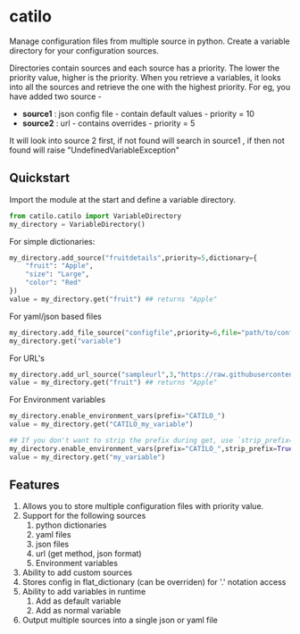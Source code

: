 # catilo

Manage configuration files from multiple source in python. Create a variable directory for your configuration sources. 

Directories contain sources and each source has a priority. The lower the priority value, higher is the priority. When you retrieve a variables, it looks into all the sources and retrieve the one with the highest priority. For eg, 
you have added two source - 
* **source1** : json config file - contain default values - priority = 10
* **source2** : url - contains overrides -  priority = 5

It will look into source 2 first, if not found will search in source1 , if then not found will raise "UndefinedVariableException"

## Quickstart

Import the module at the start and define a variable directory. 
```python
from catilo.catilo import VariableDirectory
my_directory = VariableDirectory()
```

For simple dictionaries: 
```python
my_directory.add_source("fruitdetails",priority=5,dictionary={
    "fruit": "Apple",
    "size": "Large",
    "color": "Red"
})
value = my_directory.get("fruit") ## returns "Apple"
```

For yaml/json based files
```python
my_directory.add_file_source("configfile",priority=6,file="path/to/config.yaml")
my_directory.get("variable")
```

For URL's
```python
my_directory.add_url_source("sampleurl",3,"https://raw.githubusercontent.com/jptalukdar/catilo/master/tests/tests_data/json/sample1.json")
value = my_directory.get("fruit") ## returns "Apple"
```

For Environment variables
```python
my_directory.enable_environment_vars(prefix="CATILO_")
value = my_directory.get("CATILO_my_variable")

## If you don't want to strip the prefix during get, use `strip_prefix=True`
my_directory.enable_environment_vars(prefix="CATILO_",strip_prefix=True)
value = my_directory.get("my_variable")
```


## Features

1. Allows you to store multiple configuration files with priority value.
2. Support for the following sources
    1. python dictionaries 
    1. yaml files
    1. json files
    1. url (get method, json format)
    1. Environment variables
3. Ability to add custom sources
4. Stores config in flat_dictionary (can be overriden) for '.' notation access
5. Ability to add variables in runtime
    1. Add as default variable
    1. Add as normal variable
6. Output multiple sources into a single json or yaml file